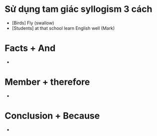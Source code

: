 # Sử dụng tam giác syllogism 3 cách

- [Birds] Fly (swallow)
- [Students] at that school learn English well (Mark)
# Facts + And
- 
# Member + therefore
- 
# Conclusion + Because
- 
